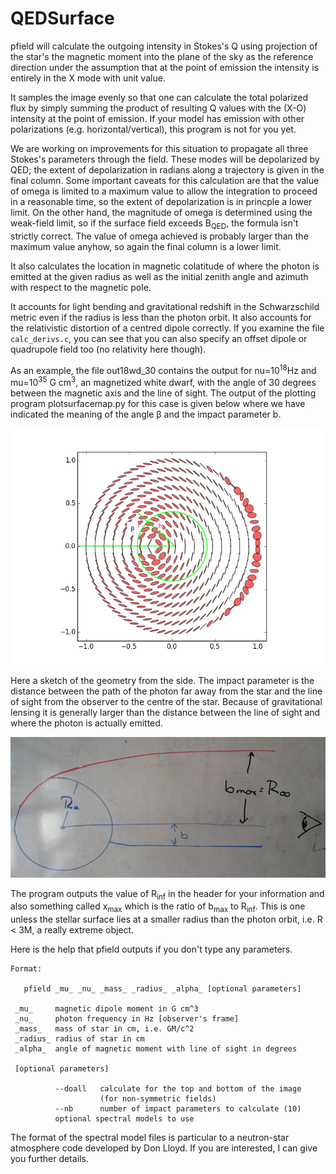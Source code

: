 # QEDSurface

pfield will calculate the outgoing intensity in Stokes's Q using
projection of the star's the magnetic moment into the plane of
the sky as the reference direction under the assumption that at
the point of emission the intensity is entirely in the X mode
with unit value.

It samples the image evenly so that one can calculate the total
polarized flux by simply summing the product of resulting Q values
with the (X-O) intensity at the point of emission.  If your model
has emission with other polarizations (e.g. horizontal/vertical),
this program is not for you yet.

We are working on improvements for this situation to propagate all
three Stokes's parameters through the field.  These modes will be
depolarized by QED; the extent of depolarization in radians along a
trajectory is given in the final column.  Some important caveats for
this calculation are that the value of omega is limited to a maximum
value to allow the integration to proceed in a reasonable time, so the
extent of depolarization is in princple a lower limit.  On the other
hand, the magnitude of omega is determined using the weak-field limit,
so if the surface field exceeds B<sub>QED</sub>, the formula isn't strictly
correct. The value of omega achieved is probably larger than the
maximum value anyhow, so again the final column is a lower limit.

It also calculates the location in magnetic colatitude of where
the photon is emitted at the given radius as well as the initial
zenith angle and azimuth with respect to the magnetic pole.

It accounts for light bending and gravitational redshift
in the Schwarzschild metric even if the radius is less than the
photon orbit.  It also accounts for the relativistic distortion
of a centred dipole correctly.  If you examine the file
`calc_derivs.c`, you can see that you can also specify an offset
dipole or quadrupole field too (no relativity here though).

As an example, the file out18wd_30 contains the output for
nu=10<sup>18</sup>Hz and mu=10<sup>35</sup> G cm<sup>3</sup>, an
magnetized white dwarf, with the angle of 30 degrees between the
magnetic axis and the line of sight.  The output of the plotting
program plotsurfacemap.py for this case is given below where we
have indicated the meaning of the angle &beta; and the impact parameter
b.

![surface image](out18wd_30_annotated.png)

Here a sketch of the geometry from the side.  The impact parameter is
the distance between the path of the photon far away from the star
and the line of sight from the observer to the centre of the star.  Because
of gravitational lensing it is generally larger than the distance between
the line of sight and where the photon is actually emitted.

![geometry](geometry.png)

The program outputs the value of R<sub>inf</sub> in the header for your information and
also something called x<sub>max</sub> which is the ratio of b<sub>max</sub> to
R<sub>inf</sub>.  This is one unless the stellar surface lies at a smaller radius
than the photon orbit, i.e. R &lt; 3M, a really extreme object.

Here is the help that pfield outputs if you don't type any parameters.

```
Format:

   pfield _mu_ _nu_ _mass_ _radius_ _alpha_ [optional parameters]

 _mu_     magnetic dipole moment in G cm^3
 _nu_     photon frequency in Hz [observer's frame]
 _mass_   mass of star in cm, i.e. GM/c^2
 _radius_ radius of star in cm
 _alpha_  angle of magnetic moment with line of sight in degrees

 [optional parameters]

          --doall   calculate for the top and bottom of the image
                    (for non-symmetric fields)
          --nb      number of impact parameters to calculate (10)
          optional spectral models to use
```

The format of the spectral model files is particular to a neutron-star atmosphere 
code developed by Don Lloyd.  If you are interested, I can give you further details.
